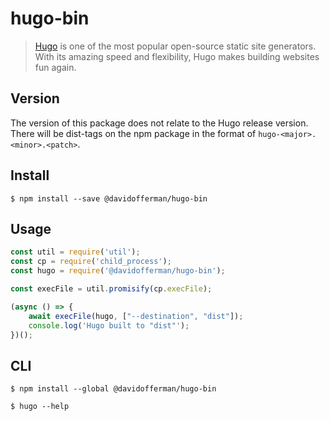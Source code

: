 # hugo-bin

> [Hugo](https://gohugo.io/) is one of the most popular open-source static site generators. With its amazing speed and flexibility, Hugo makes building websites fun again.

## Version

The version of this package does not relate to the Hugo release version. There will be dist-tags on the npm package in the format of `hugo-<major>.<minor>.<patch>`.

## Install

```
$ npm install --save @davidofferman/hugo-bin
```


## Usage

```js
const util = require('util');
const cp = require('child_process');
const hugo = require('@davidofferman/hugo-bin');

const execFile = util.promisify(cp.execFile);

(async () => {
	await execFile(hugo, ["--destination", "dist"]);
	console.log('Hugo built to "dist"');
})();
```


## CLI

```
$ npm install --global @davidofferman/hugo-bin
```

```
$ hugo --help
```
